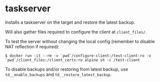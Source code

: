 # taskserver

Installs a taskserver on the target and restore the latest backup.

Will also gather files required to configure the client at `client_files/`.

To test the server without changing the local config (remember to disable NAT reflection if required):
```
$ docker run -it --rm -v `pwd`/configure-client:/test-client:ro -v `pwd`/client_files:/client_certs:ro alpine sh -c /test-client
```

To disable backups and/or restoring from latest backup, use `td__enable_backups` and `td__restore_latest_backup`.
